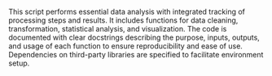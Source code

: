 This script performs essential data analysis with integrated tracking of processing steps and results. It includes functions for data cleaning, transformation, statistical analysis, and visualization. The code is documented with clear docstrings describing the purpose, inputs, outputs, and usage of each function to ensure reproducibility and ease of use. Dependencies on third-party libraries are specified to facilitate environment setup.
